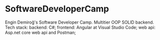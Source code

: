 # SoftwareDeveloperCamp
Engin Demiroğ's Software Developer Camp. Multitier OOP SOLID backend. Tech stack: backend: C#; frontend: Angular at Visual Studio Code; web api: Asp.net core web api and Postman;
